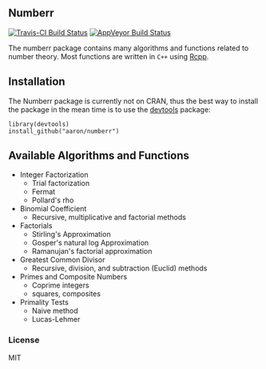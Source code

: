 ## Numberr

[![Travis-CI Build Status](https://travis-ci.org/aschleg/numberr.svg?branch=master)](https://travis-ci.org/aschleg/numberr)
[![AppVeyor Build Status](https://ci.appveyor.com/api/projects/status/github/aschleg/numberr?branch=master&svg=true)](https://ci.appveyor.com/project/aschleg/numberr)

The numberr package contains many algorithms and functions related to number theory. Most functions are written in `C++` using [Rcpp](https://cran.r-project.org/web/packages/Rcpp/index.html).

## Installation

The Numberr package is currently not on CRAN, thus the best way to install the package in the mean time is to 
use the [devtools](https://cran.r-project.org/web/packages/devtools/index.html) package:

~~~~
library(devtools)
install_github("aaron/numberr")
~~~~

## Available Algorithms and Functions

* Integer Factorization
  - Trial factorization
  - Fermat
  - Pollard's rho
* Binomial Coefficient
  - Recursive, multiplicative and factorial methods
* Factorials
  - Stirling's Approximation
  - Gosper's natural log Approximation
  - Ramanujan's factorial approximation
* Greatest Common Divisor
  - Recursive, division, and subtraction (Euclid) methods
* Primes and Composite Numbers
  - Coprime integers
  - squares, composites
* Primality Tests
  - Naive method
  - Lucas-Lehmer

### License

MIT
